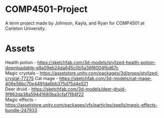 # COMP4501-Project  
A term project made by Johnson, Kayla, and Ryan for COMP4501 at Carleton University.  
  
# Assets
Health potion - https://sketchfab.com/3d-models/stylized-health-potion-downloadable-e8a09eb24da645c0b5a36f6004fbd67c  
Magic crystals - https://assetstore.unity.com/packages/3d/props/stylized-crystal-77275
Cat mage - https://sketchfab.com/3d-models/cat-mage-406e56bc70e4491da6bb375d75d4e521  
Deer druid - https://sketchfab.com/3d-models/deer-druid-9f962da38a59441680ba3cfaf7f84f22  
Magic effects - https://assetstore.unity.com/packages/vfx/particles/spells/magic-effects-bundle-247933  
